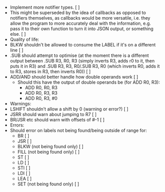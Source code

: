  - Implement more notifier types. [ ]
  - This might be superseded by the idea of callbacks as opposed to notifiers
    themselves, as callbacks would be more versatile, i.e. they allow the
    program to more accurately deal with the information, e.g. pass it to their
    own function to turn it into JSON output, or something else. [ ]
 - Quality of life:
  - BLKW shouldn't be allowed to consume the LABEL if it's on a different line [ ]
  - .SUB should attempt to optimise (at the moment there is a different output
  between .SUB R3, R0, R3 (simply inverts R3, adds r0 to it, then puts it in R3)
  and .SUB R3, R3, R0/.SUB R3, R0 (which inverts R0, adds it to R3, stores in R3,
  then inverts R0)) [  ]
  - ADD/AND should better handle how double operands work [  ]
    - Should this have the output of double operands be (for ADD R0, R3):
      - ADD R0, R0, R3
      - ADD R0, R3, R3
      - ADD R0, R3, #0
 - Warnings:
  - LSHIFT shouldn't allow a shift by 0 (warning or error?) [ ]
  - JSRR should warn about jumping to R7 [  ]
  - BR/JSR etc should warn with offsets of #-1 [  ]
 - Errors:
  - Should error on labels not being found/being outside of range for:
    - BR [ ]
    - JSR [ ]
    - BLKW (not being found only) [ ]
    - FILL (not being found only) [ ]
    - ST [ ]
    - LD [ ]
    - STI [ ]
    - LDI [ ]
    - LEA [ ]
    - SET (not being found only) [ ]
